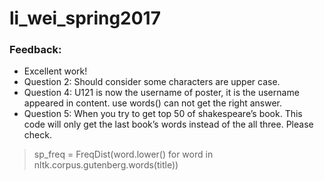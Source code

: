 # li_wei_spring2017
### Feedback:
- Excellent work!
- Question 2: Should consider some characters are upper case. 
- Question 4: U121 is now the username of poster, it is the username appeared in content. use words() can not get the right answer. 
- Question 5: When you try to get top 50 of shakespeare’s book. This code will only get the last book’s words instead of the all three. Please check. <br>

> sp_freq = FreqDist(word.lower() for word in nltk.corpus.gutenberg.words(title))
